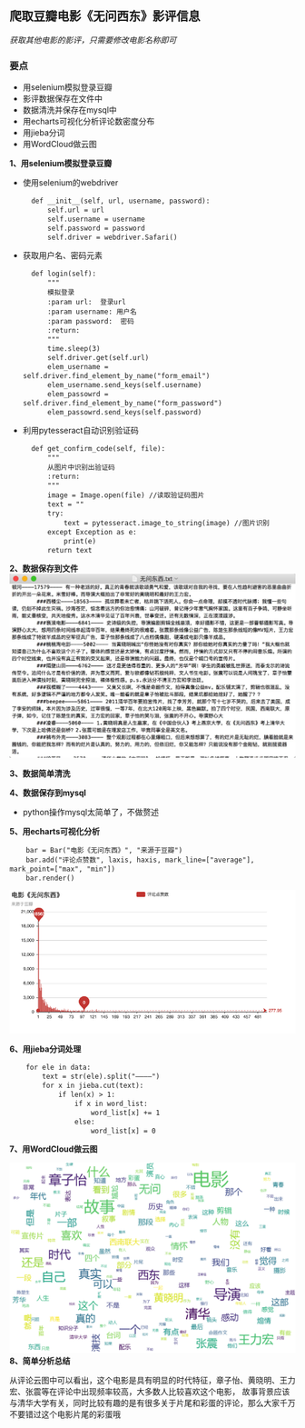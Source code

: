 ## 爬取豆瓣电影《无问西东》影评信息
*获取其他电影的影评，只需要修改电影名称即可*
### 要点
* 用selenium模拟登录豆瓣
* 影评数据保存在文件中
* 数据清洗并保存在mysql中
* 用echarts可视化分析评论数密度分布
* 用jieba分词
* 用WordCloud做云图


**1、用selenium模拟登录豆瓣**

- 使用selenium的webdriver

        def __init__(self, url, username, password):
            self.url = url
            self.username = username
            self.password = password
            self.driver = webdriver.Safari()


        
- 获取用户名、密码元素

        def login(self):
            """
            模拟登录
            :param url:  登录url
            :param username: 用户名
            :param password:  密码
            :return:
            """
            time.sleep(3)
            self.driver.get(self.url)
            elem_username = self.driver.find_element_by_name("form_email")
            elem_username.send_keys(self.username)
            elem_passowrd = self.driver.find_element_by_name("form_password")
            elem_passowrd.send_keys(self.password)
- 利用pytesseract自动识别验证码

        def get_confirm_code(self, file):
            """
            从图片中识别出验证码
            :return:
            """
            image = Image.open(file) //读取验证码图片
            text = ""
            try:
                text = pytesseract.image_to_string(image) //图片识别
            except Exception as e: 
                print(e)
            return text
**2、数据保存到文件**
![数据文件截图](https://raw.githubusercontent.com/GibZhang/scrapy/master/fileshoot.png)

**3、数据简单清洗**

**4、数据保存到mysql**
- python操作mysql太简单了，不做赘述

**5、用echarts可视化分析**

        bar = Bar("电影《无问东西》", "来源于豆瓣")
        bar.add("评论点赞数", laxis, haxis, mark_line=["average"], mark_point=["max", "min"])
        bar.render()
        
 ![echart评论点赞数目密度](https://github.com/GibZhang/scrapy/blob/master/echart.png)

**6、用jieba分词处理**

        for ele in data:
            text = str(ele).split("————")
            for x in jieba.cut(text):
                if len(x) > 1:
                    if x in word_list:
                        word_list[x] += 1
                    else:
                        word_list[x] = 0
**7、用WordCloud做云图**

 ![评论词频云图](https://github.com/GibZhang/scrapy/blob/master/moviecloud.png)
**8、简单分析总结**

   从评论云图中可以看出，这个电影是具有明显的时代特征，章子怡、黄晓明、王力宏、张震等在评论中出现频率较高，大多数人比较喜欢这个电影，
   故事背景应该与清华大学有关，同时比较有趣的是有很多关于片尾和彩蛋的评论，那么大家千万不要错过这个电影片尾的彩蛋哦

